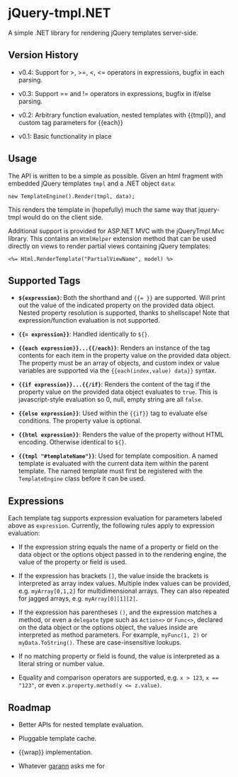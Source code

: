 jQuery-tmpl.NET
===============

A simple .NET library for rendering jQuery templates server-side.


Version History
---------------

* v0.4: Support for >, >=, <, <= operators in expressions, bugfix in each parsing.

* v0.3: Support == and != operators in expressions, bugfix in if/else parsing.

* v0.2: Arbitrary function evaluation, nested templates with {{tmpl}}, 
and custom tag parameters for {{each}}

* v0.1: Basic functionality in place


Usage
-----

The API is written to be a simple as possible. Given an html fragment
with embedded jQuery templates `tmpl` and a .NET object `data`:

    new TemplateEngine().Render(tmpl, data);

This renders the template in (hopefully) much the same way that 
jquery-tmpl would do on the client side.

Additional support is provided for ASP.NET MVC with the jQueryTmpl.Mvc
library. This contains an `HtmlHelper` extension method that can be used
directly on views to render partial views containing jQuery templates:

    <%= Html.RenderTemplate("PartialViewName", model) %>


Supported Tags
--------------

* **`${expression}`**: Both the shorthand and `{{= }}` are supported. 
Will print out the value of the indicated property on the provided
data object. Nested property resolution is supported, thanks to shellscape!
Note that expression/function evaluation is not supported.

* **`{{= expression}}`**: Handled identically to `${}`.

* **`{{each expression}}...{{/each}}`**: Renders an instance of the tag 
contents for each item in the property value on the provided data object. 
The property must be an array of objects, and custom index or value
variables are supported via the `{{each(index,value) data}}` syntax.

* **`{{if expression}}...{{/if}`**: Renders the content of the tag if the 
property value on the provided data object evaluates to `true`. This is
javascript-style evaluation so 0, null, empty string are all `false`.

* **`{{else expression}}`**: Used within the `{{if}}` tag to evaluate else
conditions. The property value is optional.

* **`{{html expression}}`**: Renders the value of the property without HTML
encoding. Otherwise identical to `${}`.

* **`{{tmpl "#templateName"}}`**: Used for template composition. A named
template is evaluated with the current data item within the parent template.
The named template must first be registered with the `TemplateEngine`
class before it can be used.


Expressions
-----------

Each template tag supports expression evaluation for parameters labeled above
as `expression`. Currently, the following rules apply to expression evaluation:

* If the expression string equals the name of a property or field on the data
  object or the options object passed in to the rendering engine, the value of 
  the property or field is used.

* If the expression has brackets `[]`, the value inside the brackets is interpreted
  as array index values. Multiple index values can be provided, e.g. `myArray[0,1,2]`
  for multidimensional arrays. They can also repeated for jagged arrays, e.g.
  `myArray[0][1][2]`.

* If the expression has parentheses `()`, and the expression matches a method, or
  even a `delegate` type such as `Action<>` or `Func<>`, declared on the data object 
  or the options object, the values inside are interpreted as method parameters. For
  example, `myFunc(1, 2)` or `myData.ToString()`. These are case-insensitive lookups.

* If no matching property or field is found, the value is interpreted as a literal
  string or number value.

* Equality and comparison operators are supported, e.g. `x > 123`, `x == "123"`, 
  or even `x.property.method(y <= z.value)`.


Roadmap
-------

* Better APIs for nested template evaluation.

* Pluggable template cache.

* {{wrap}} implementation.

* Whatever [garann](http://github.com/garann) asks me for